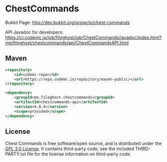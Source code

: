 # ChestCommands

Bukkit Page: http://dev.bukkit.org/projects/chest-commands

API Javadoc for developers: https://ci.codemc.io/job/filoghost/job/ChestCommands/javadoc/index.html?me/filoghost/chestcommands/api/ChestCommandsAPI.html

## Maven

```xml
<repository>
    <id>codemc-repo</id>
    <url>https://repo.codemc.io/repository/maven-public/</url>
</repository>
```

```xml
<dependency>
    <groupId>me.filoghost.chestcommands</groupId>
    <artifactId>chestcommands-api</artifactId>
    <version>4.0.4</version>
    <scope>provided</scope>
</dependency>
```

## License

Chest Commands is free software/open source, and is distributed under the [GPL 3.0 License](https://opensource.org/licenses/GPL-3.0). It contains third-party code, see the included THIRD-PARTY.txt file for the license information on third-party code.
